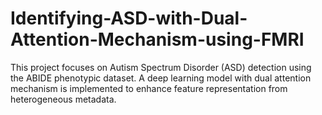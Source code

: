 # Identifying-ASD-with-Dual-Attention-Mechanism-using-FMRI
This project focuses on Autism Spectrum Disorder (ASD) detection using the ABIDE phenotypic dataset. A deep learning model with dual attention mechanism is implemented to enhance feature representation from heterogeneous metadata.
